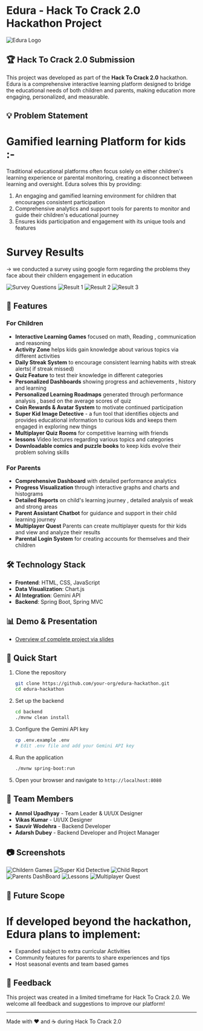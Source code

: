 # Edura - Hack To Crack 2.0 Hackathon Project

![Edura Logo](./Images/edura-logo_converted.png)


## 🏆 Hack To Crack 2.0 Submission

This project was developed as part of the **Hack To Crack 2.0** hackathon. Edura is a comprehensive interactive learning platform designed to bridge the educational needs of both children and parents, making education more engaging, personalized, and measurable.

## 💡 Problem Statement

# Gamified learning Platform for kids :-

Traditional educational platforms often focus solely on either children's learning experience or parental monitoring, creating a disconnect between learning and oversight. Edura solves this by providing:

1. An engaging and gamified learning environment for children that encourages consistent participation
2. Comprehensive analytics and support tools for parents to monitor and guide their children's educational journey
3. Ensures kids participation and engagement with its unique tools and features

# Survey Results

-> we conducted a survey using google form regarding the problems they face about their childern engagement in education

![Survey Questions](./Images/SurveyQuestions.jpg)
![Result 1](./Images/Result1.jpg)
![Result 2](./Images/Result2.jpg)
![Result 3](./Images/ParentsInsights.jpg)

## 🌟 Features

### For Children
- **Interactive Learning Games** focused on math, Reading , communication  and reasoning
- **Activity Zone** helps kids gain knowledge about various topics via different activities
- **Daily Streak System** to encourage consistent learning habits with streak alerts( if streak missed)
- **Quiz Feature** to test their knowledge in different categories
- **Personalized Dashboards** showing progress and achievements , history and learning 
- **Personalized Learning Roadmaps** generated through performance analysis ,  based on the average scores of quiz 
- **Coin Rewards & Avatar System** to motivate continued participation 
- **Super Kid Image Detective** - a fun tool that identifies objects and provides educational information to curious kids and keeps them engaged in exploring new things
- **Multiplayer Quiz Rooms** for competitive learning with friends
- **lessons** Video lectures regarding various topics and categories
- **Downloadable comics and puzzle books** to keep kids evolve their problem solving skills

### For Parents
- **Comprehensive Dashboard** with detailed performance analytics
- **Progress Visualization** through interactive graphs and charts and histograms
- **Detailed Reports** on child's learning journey , detailed analysis of weak and strong areas
- **Parent Assistant Chatbot** for guidance and support in their child learning journey
- **Multiplayer Quest** Parents can create multiplayer quests for thir kids and view and analyze their results
- **Parental Login System** for creating accounts for themselves and their children

## 🛠️ Technology Stack

- **Frontend**: HTML, CSS, JavaScript
- **Data Visualization**: Chart.js
- **AI Integration**: Gemini API
- **Backend**: Spring Boot, Spring MVC

## 📊 Demo & Presentation
- [Overview of complete project via slides](./Images/EDURA_PPT_Upload.pdf) 

## 🚀 Quick Start

1. Clone the repository
   ```bash
   git clone https://github.com/your-org/edura-hackathon.git
   cd edura-hackathon
   ```

2. Set up the backend
   ```bash
   cd backend
   ./mvnw clean install
   ```

3. Configure the Gemini API key
   ```bash
   cp .env.example .env
   # Edit .env file and add your Gemini API key
   ```

4. Run the application
   ```bash
   ./mvnw spring-boot:run
   ```

5. Open your browser and navigate to `http://localhost:8080`

## 👥 Team Members

- **Anmol Upadhyay** - Team Leader & UI/UX Designer
- **Vikas Kumar** - UI/UX Designer
- **Sauvir Wodehra** - Backend Developer
- **Adarsh Dubey** - Backend Developer and Project Manager

## 📷 Screenshots

![Childern Games](./Images/GamesImage.jpg)
![Super Kid Detective](./Images/SuperKidDetective.jpg)
![Child Report](./Images/chartImage.jpg)
![Parents DashBoard](./Images/PerformanceImage.jpg)
![Lessons ](./Images/LessonImage.jpg)
![Multiplayer Quest](./Images/QuizImage.jpg)

## 🔮 Future Scope

# If developed beyond the hackathon, Edura plans to implement:
- Expanded subject to extra curricular Activities
- Community features for parents to share experiences and tips
- Host seasonal events and team based games

## 💬 Feedback

This project was created in a limited timeframe for Hack To Crack 2.0. We welcome all feedback and suggestions to improve our platform!

---

Made with ❤️ and ☕ during Hack To Crack 2.0
